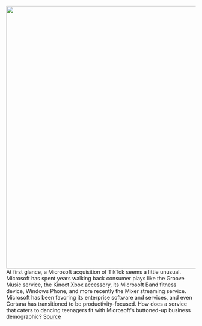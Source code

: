 <img src='https://cdn.vox-cdn.com/thumbor/BZ4bbSmi3dzGB5u_tbav_PT_q8Q=/0x0:1500x983/1200x675/filters:focal(630x372:870x612)/cdn.vox-cdn.com/uploads/chorus_image/image/67147897/microsoft_tiktok.0.jpg' width='700px' /><br/>
At first glance, a Microsoft acquisition of TikTok seems a little unusual. Microsoft has spent years walking back consumer plays like the Groove Music service, the Kinect Xbox accessory, its Microsoft Band fitness device, Windows Phone, and more recently the Mixer streaming service. Microsoft has been favoring its enterprise software and services, and even Cortana has transitioned to be productivity-focused. How does a service that caters to dancing teenagers fit with Microsoft's buttoned-up business demographic?
<a href='https://www.theverge.com/2020/8/3/21352309/microsoft-tiktok-acquisition-deal-why-us-countries-data'> Source <a/>